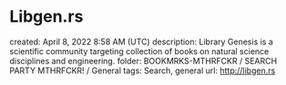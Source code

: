 # Libgen.rs

created: April 8, 2022 8:58 AM (UTC)
description: Library Genesis is a scientific community targeting collection of books on natural science disciplines and engineering.
folder: BOOKMRKS-MTHRFCKR / SEARCH PARTY MTHRFCKR! / General
tags: Search, general
url: http://libgen.rs